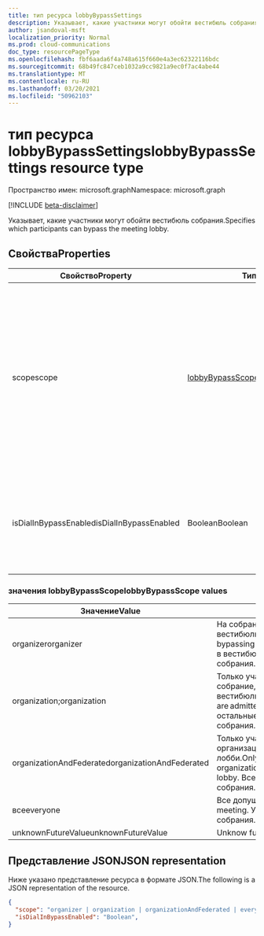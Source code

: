 ```yaml
---
title: тип ресурса lobbyBypassSettings
description: Указывает, какие участники могут обойти вестибюль собрания.
author: jsandoval-msft
localization_priority: Normal
ms.prod: cloud-communications
doc_type: resourcePageType
ms.openlocfilehash: fbf6aada6f4a748a615f660e4a3ec62322116bdc
ms.sourcegitcommit: 68b49fc847ceb1032a9cc9821a9ec0f7ac4abe44
ms.translationtype: MT
ms.contentlocale: ru-RU
ms.lasthandoff: 03/20/2021
ms.locfileid: "50962103"
---
```

# <a name="lobbybypasssettings-resource-type"></a><span data-ttu-id="bc85b-103">тип ресурса lobbyBypassSettings</span><span class="sxs-lookup"><span data-stu-id="bc85b-103">lobbyBypassSettings resource type</span></span>

<span data-ttu-id="bc85b-104">Пространство имен: microsoft.graph</span><span class="sxs-lookup"><span data-stu-id="bc85b-104">Namespace: microsoft.graph</span></span>

[!INCLUDE [beta-disclaimer](../../includes/beta-disclaimer.md)]

<span data-ttu-id="bc85b-105">Указывает, какие участники могут обойти вестибюль собрания.</span><span class="sxs-lookup"><span data-stu-id="bc85b-105">Specifies which participants can bypass the meeting lobby.</span></span>

## <a name="properties"></a><span data-ttu-id="bc85b-106">Свойства</span><span class="sxs-lookup"><span data-stu-id="bc85b-106">Properties</span></span>

| <span data-ttu-id="bc85b-107">Свойство</span><span class="sxs-lookup"><span data-stu-id="bc85b-107">Property</span></span>              | <span data-ttu-id="bc85b-108">Тип</span><span class="sxs-lookup"><span data-stu-id="bc85b-108">Type</span></span>    | <span data-ttu-id="bc85b-109">Описание</span><span class="sxs-lookup"><span data-stu-id="bc85b-109">Description</span></span>                                                         | 
| --------------------- | ------- | ------------------------------------------------------------------- | 
| <span data-ttu-id="bc85b-110">scope</span><span class="sxs-lookup"><span data-stu-id="bc85b-110">scope</span></span>                 | [<span data-ttu-id="bc85b-111">lobbyBypassScope</span><span class="sxs-lookup"><span data-stu-id="bc85b-111">lobbyBypassScope</span></span>](#lobbybypassscope-values)  | <span data-ttu-id="bc85b-112">Указывает тип участников, которые автоматически впускаются на собрание, минуя вестибюль.</span><span class="sxs-lookup"><span data-stu-id="bc85b-112">Specifies the type of participants that are automatically admitted into a meeting, bypassing the lobby.</span></span> <span data-ttu-id="bc85b-113">Возможные значения перечислены в следующей таблице.</span><span class="sxs-lookup"><span data-stu-id="bc85b-113">Possible values are listed in the following table.</span></span> <span data-ttu-id="bc85b-114">Необязательный параметр.</span><span class="sxs-lookup"><span data-stu-id="bc85b-114">Optional.</span></span>|
| <span data-ttu-id="bc85b-115">isDialInBypassEnabled</span><span class="sxs-lookup"><span data-stu-id="bc85b-115">isDialInBypassEnabled</span></span> | <span data-ttu-id="bc85b-116">Boolean</span><span class="sxs-lookup"><span data-stu-id="bc85b-116">Boolean</span></span> | <span data-ttu-id="bc85b-117">Указывает, следует ли всегда позволять звонителям в обход вестибюля.</span><span class="sxs-lookup"><span data-stu-id="bc85b-117">Specifies whether or not to always let dial-in callers bypass the lobby.</span></span> <span data-ttu-id="bc85b-118">Необязательный параметр.</span><span class="sxs-lookup"><span data-stu-id="bc85b-118">Optional.</span></span> | 

### <a name="lobbybypassscope-values"></a><span data-ttu-id="bc85b-119">значения lobbyBypassScope</span><span class="sxs-lookup"><span data-stu-id="bc85b-119">lobbyBypassScope values</span></span>

| <span data-ttu-id="bc85b-120">Значение</span><span class="sxs-lookup"><span data-stu-id="bc85b-120">Value</span></span>                    | <span data-ttu-id="bc85b-121">Описание</span><span class="sxs-lookup"><span data-stu-id="bc85b-121">Description</span></span>                                                                                                                                              |
| ------------------------ | -------------------------------------------------------------------------------------------------------------------------------------------------------- |
| <span data-ttu-id="bc85b-122">organizer</span><span class="sxs-lookup"><span data-stu-id="bc85b-122">organizer</span></span>                | <span data-ttu-id="bc85b-123">На собрание впускается только организатор, минуя вестибюль.</span><span class="sxs-lookup"><span data-stu-id="bc85b-123">Only the organizer is admitted into the meeting, bypassing the lobby.</span></span> <span data-ttu-id="bc85b-124">Все остальные участники размещены в вестибюле собрания.</span><span class="sxs-lookup"><span data-stu-id="bc85b-124">All other participants are placed in the meeting lobby.</span></span>                                                                                                         |
| <span data-ttu-id="bc85b-125">organization;</span><span class="sxs-lookup"><span data-stu-id="bc85b-125">organization</span></span>             | <span data-ttu-id="bc85b-126">Только участники из одной компании допущены на собрание, минуя вестибюль.</span><span class="sxs-lookup"><span data-stu-id="bc85b-126">Only the participants from the same company are admitted into the meeting, bypassing the lobby.</span></span> <span data-ttu-id="bc85b-127">Все остальные участники размещены в вестибюле собрания.</span><span class="sxs-lookup"><span data-stu-id="bc85b-127">All other participants are placed in the meeting lobby.</span></span>                                                                              |
| <span data-ttu-id="bc85b-128">organizationAndFederated</span><span class="sxs-lookup"><span data-stu-id="bc85b-128">organizationAndFederated</span></span> | <span data-ttu-id="bc85b-129">Только участники из одной компании или доверяемой организации впускаются в собрание, минуя лобби.</span><span class="sxs-lookup"><span data-stu-id="bc85b-129">Only the participants from the same company or trusted organization are admitted into the meeting, bypassing the lobby.</span></span> <span data-ttu-id="bc85b-130">Все остальные участники размещены в вестибюле собрания.</span><span class="sxs-lookup"><span data-stu-id="bc85b-130">All other participants are placed in the meeting lobby.</span></span> |
| <span data-ttu-id="bc85b-131">все</span><span class="sxs-lookup"><span data-stu-id="bc85b-131">everyone</span></span>                 | <span data-ttu-id="bc85b-132">Все допущены к собранию.</span><span class="sxs-lookup"><span data-stu-id="bc85b-132">Everyone is admitted into the meeting.</span></span> <span data-ttu-id="bc85b-133">Участники не размещаются в вестибюле собрания.</span><span class="sxs-lookup"><span data-stu-id="bc85b-133">No participants are placed in the meeting lobby.</span></span>                                                                                                                   |
| <span data-ttu-id="bc85b-134">unknownFutureValue</span><span class="sxs-lookup"><span data-stu-id="bc85b-134">unknownFutureValue</span></span>       | <span data-ttu-id="bc85b-135">Unknow future value.</span><span class="sxs-lookup"><span data-stu-id="bc85b-135">Unknow future value.</span></span>                                                                                                                                     |

## <a name="json-representation"></a><span data-ttu-id="bc85b-136">Представление JSON</span><span class="sxs-lookup"><span data-stu-id="bc85b-136">JSON representation</span></span>

<span data-ttu-id="bc85b-137">Ниже указано представление ресурса в формате JSON.</span><span class="sxs-lookup"><span data-stu-id="bc85b-137">The following is a JSON representation of the resource.</span></span>

<!-- {
  "blockType": "resource",
  "optionalProperties": [],
  "@odata.type": "microsoft.graph.lobbyBypassSettings"
}-->
```json
{
  "scope": "organizer | organization | organizationAndFederated | everyone | unknownFutureValue",
  "isDialInBypassEnabled": "Boolean",
}
```

<!-- uuid: 8fcb5dbc-d5aa-4681-8e31-b001d5168d79
2015-10-25 14:57:30 UTC -->
<!--
{
  "type": "#page.annotation",
  "description": "lobbyBypassSettings resource",
  "keywords": "",
  "section": "documentation",
  "tocPath": "",
  "suppressions": []
}
-->
